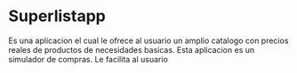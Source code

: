 # Superlistapp
Es una aplicacion el cual le ofrece al usuario un amplio catalogo con precios reales de productos de necesidades basicas. 
Esta aplicacion es un simulador de compras. Le facilita al usuario 
